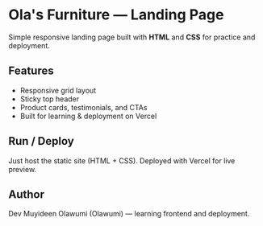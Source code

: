 # Ola's Furniture — Landing Page

Simple responsive landing page built with **HTML** and **CSS** for practice and deployment.

## Features

- Responsive grid layout
- Sticky top header
- Product cards, testimonials, and CTAs
- Built for learning & deployment on Vercel

## Run / Deploy

Just host the static site (HTML + CSS). Deployed with Vercel for live preview.

## Author

Dev Muyideen Olawumi (Olawumi) — learning frontend and deployment.
